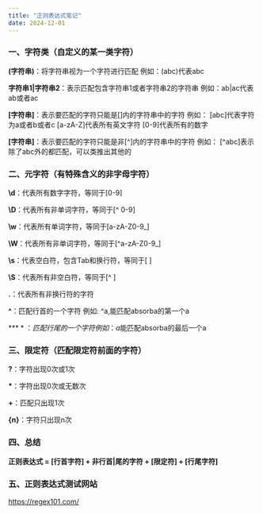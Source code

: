 ```yaml
---
title: "正则表达式笔记"
date: 2024-12-01
---
```


### 一、字符类（自定义的某一类字符）

**(字符串)**：将字符串视为一个字符进行匹配
	例如：(abc)代表abc

**字符串1\|字符串2**：表示匹配包含字符串1或者字符串2的字符串
	例如：ab\|ac代表ab或者ac

**[字符串]**：表示要匹配的字符只能是[]内的字符串中的字符
	例如：
		[abc]代表字符为a或者b或者c
		[a-zA-Z]代表所有英文字符
		[0-9]代表所有的数字

**[字符串]**：表示要匹配的字符只能是非\[^]内的字符串中的字符
	例如：
		\[^abc]表示除了abc外的都匹配，可以类推出其他的

### 二、元字符（有特殊含义的非字母字符）

**\d**：代表所有数字字符，等同于[0-9]

**\D**：代表所有非单词字符，等同于\[^ 0-9]

**\w**：代表所有单词字符，等同于[a-zA-Z0-9\_]

**\W**：代表所有非单词字符，等同于\[^a-zA-Z0-9\_]

**\s**：代表空白符，包含Tab和换行符，等同于[  ]

**\S**：代表所有非空白符，等同于\[^  ]

**.**：代表所有非换行符的字符

**^**：匹配行首的一个字符
	例如:
		^a,能匹配absorba的第一个a

**$**：匹配行尾的一个字符
	例如：
		a$能匹配absorba的最后一个a

### 三、限定符（匹配限定符前面的字符）

**?**：字符出现0次或1次

**\***：字符出现0次或无数次

**+**：匹配只出现1次

**{n}**：字符只出现n次

### 四、总结

**正则表达式 = [行首字符] + 非行首\|尾的字符 + [限定符] + [行尾字符]**

### 五、正则表达式测试网站

https://regex101.com/